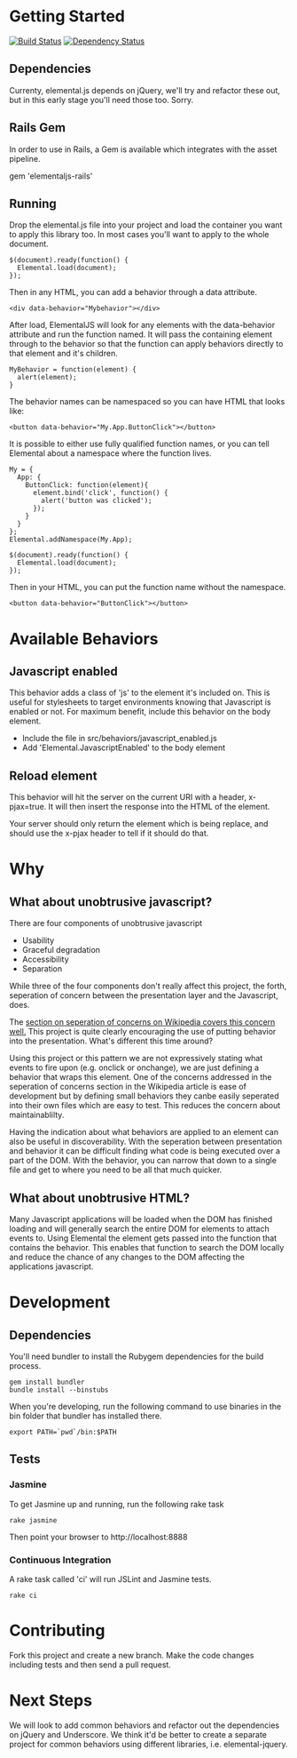 # Getting Started

[![Build Status](https://travis-ci.org/elementaljs/elementaljs.png?branch=master)](https://travis-ci.org/elementaljs/elementaljs)
[![Dependency Status](https://gemnasium.com/elementaljs/elementaljs.png)](https://gemnasium.com/elementaljs/elementaljs)

## Dependencies

Currenty, elemental.js depends on jQuery, we'll try and refactor these out, but in this early stage you'll need those too. Sorry.

## Rails Gem

In order to use in Rails, a Gem is available which integrates with the asset pipeline.

  gem 'elementaljs-rails'

## Running

Drop the elemental.js file into your project and load the container you want to apply this library too. In most cases you'll want to apply to the whole document.

    $(document).ready(function() {
      Elemental.load(document);
    });

Then in any HTML, you can add a behavior through a data attribute.

    <div data-behavior="Mybehavior"></div>

After load, ElementalJS will look for any elements with the data-behavior attribute and run the function named.  It will pass the containing element through to the behavior so that the function can apply behaviors directly to that element and it's children.

    MyBehavior = function(element) {
      alert(element);
    }

The behavior names can be namespaced so you can have HTML that looks like:

    <button data-behavior="My.App.ButtonClick"></button>

It is possible to either use fully qualified function names, or you can tell Elemental about a namespace where the function lives.

    My = {
      App: {
        ButtonClick: function(element){
          element.bind('click', function() {
            alert('button was clicked');
          });
        }
      }
    };
    Elemental.addNamespace(My.App);

    $(document).ready(function() {
      Elemental.load(document);
    });

Then in your HTML, you can put the function name without the namespace.

    <button data-behavior="ButtonClick"></button>

# Available Behaviors

## Javascript enabled

This behavior adds a class of 'js' to the element it's included on. This is useful for stylesheets to target environments knowing that Javascript is enabled or not. For maximum benefit, include this behavior on the body element.

- Include the file in src/behaviors/javascript_enabled.js
- Add 'Elemental.JavascriptEnabled' to the body element

## Reload element

This behavior will hit the server on the current URI with a header, x-pjax=true. It will then insert the response into the HTML of the element.

Your server should only return the element which is being replace, and should use the x-pjax header to tell if it should do that.

# Why

## What about unobtrusive javascript?

There are four components of unobtrusive javascript

- Usability
- Graceful degradation
- Accessibility
- Separation

While three of the four components don't really affect this project, the forth, seperation of concern between the presentation layer and the Javascript, does.

The [section on seperation of concerns on Wikipedia covers this concern well.](http://en.wikipedia.org/wiki/Unobtrusive_JavaScript#Separation_of_behavior_from_markup) This project is quite clearly encouraging the use of putting behavior into the presentation. What's different this time around?

Using this project or this pattern we are not expressively stating what events to fire upon (e.g. onclick or onchange), we are just defining a behavior that wraps this element. One of the concerns addressed in the seperation of concerns section in the Wikipedia article is ease of development but by defining small behaviors they canbe easily seperated into their own files which are easy to test. This reduces the concern about maintainablilty.

Having the indication about what behaviors are applied to an element can also be useful in discoverability. With the seperation between presentation and behavior it can be difficult finding what code is being executed over a part of the DOM. With the behavior, you can narrow that down to a single file and get to where you need to be all that much quicker.

## What about unobtrusive HTML?

Many Javascript applications will be loaded when the DOM has finished loading and will generally search the entire DOM for elements to attach events to. Using Elemental the element gets passed into the function that contains the behavior. This enables that function to search the DOM locally and reduce the chance of any changes to the DOM affecting the applications javascript.

# Development

## Dependencies

You'll need bundler to install the Rubygem dependencies for the build process.

    gem install bundler
    bundle install --binstubs

When you're developing, run the following command to use binaries in the bin folder that bundler has installed there.

    export PATH=`pwd`/bin:$PATH

## Tests

### Jasmine

To get Jasmine up and running, run the following rake task

    rake jasmine

Then point your browser to http://localhost:8888

### Continuous Integration

A rake task called 'ci' will run JSLint and Jasmine tests.

    rake ci

# Contributing

Fork this project and create a new branch. Make the code changes including tests and then send a pull request.

# Next Steps

We will look to add common behaviors and refactor out the dependencies on jQuery and Underscore. We think it'd be better to create a separate project for common behaviors using different libraries, i.e. elemental-jquery.
